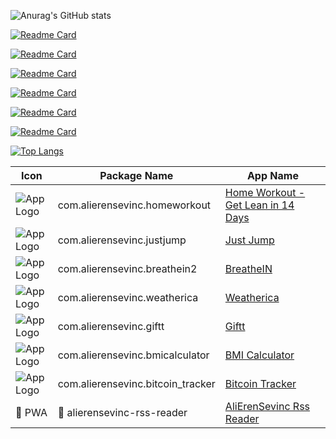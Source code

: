 ![Anurag's GitHub stats](https://github-readme-stats.vercel.app/api?username=alierensevinc&show_icons=true&theme=react&count_private=true&hide=contribs,prs,issues)

[![Readme Card](https://github-readme-stats.vercel.app/api/pin/?username=alierensevinc&repo=janblog&theme=react)](https://github.com/alierensevinc/janblog)

[![Readme Card](https://github-readme-stats.vercel.app/api/pin/?username=alierensevinc&repo=ionicrssreader&theme=react)](https://github.com/alierensevinc/ionicrssreader)

[![Readme Card](https://github-readme-stats.vercel.app/api/pin/?username=alierensevinc&repo=giftt&theme=react)](https://github.com/alierensevinc/giftt)

[![Readme Card](https://github-readme-stats.vercel.app/api/pin/?username=alierensevinc&repo=bmi-calculator-flutter&theme=react)](https://github.com/alierensevinc/bmi-calculator-flutter)

[![Readme Card](https://github-readme-stats.vercel.app/api/pin/?username=alierensevinc&repo=Bitcoin-Tracker&theme=react)](https://github.com/alierensevinc/Bitcoin-Tracker)

[![Readme Card](https://github-readme-stats.vercel.app/api/pin/?username=alierensevinc&repo=lightsout&theme=react)](https://github.com/alierensevinc/lightsout)

[![Top Langs](https://github-readme-stats.vercel.app/api/top-langs/?username=alierensevinc&theme=react)](https://github.com/anuraghazra/github-readme-stats)


| Icon | Package Name | App Name |
| --- | --- | --- |
| ![App Logo](https://play-lh.googleusercontent.com/awgcK4tqI94g1mhnzF57rmvK4yLrzTf5idfziuyWnbin0zZvWdehM7dYt6ZXvlybg3k=s128-rw) | com.alierensevinc.homeworkout | [Home Workout - Get Lean in 14 Days](https://play.google.com/store/apps/details?id=com.alierensevinc.homeworkout)
| ![App Logo](https://play-lh.googleusercontent.com/fElm_a7q3wCh_SvdWi5Lk1O4AIAEv-5B2xiE6j6bBnlhOYATxRyz6tf1AiXzBQtH2w=s128-rw) | com.alierensevinc.justjump | [Just Jump](https://play.google.com/store/apps/details?id=com.alierensevinc.justjump)
| ![App Logo](https://play-lh.googleusercontent.com/zkTap0PXwVlFjeNDCh3ipicLKU4ZvWHvSN5JQKjQ_lkdlW2iYBvO1ATDm8qEIPxwA_Y=s128-rw) | com.alierensevinc.breathein2 | [BreatheIN](https://play.google.com/store/apps/details?id=com.alierensevinc.breathein2)
| ![App Logo](https://play-lh.googleusercontent.com/46xm1vu4ZZfVeKV5nzLRYkIbuoIz3DKf4bSG3aiFJ7_YF84dKELRdtJYNAB4_ydZuyk=s128-rw) | com.alierensevinc.weatherica | [Weatherica](https://play.google.com/store/apps/details?id=com.alierensevinc.weatherica)
| ![App Logo](https://play-lh.googleusercontent.com/kz-dpqjaHI7KVrJjdM-m8zqfY88XJnJJ0IsGSHX9FDwNGFVaKLPX9eUnAMwcjzY21Q=s128-rw) | com.alierensevinc.giftt | [Giftt](https://play.google.com/store/apps/details?id=com.alierensevinc.giftt)
| ![App Logo](https://play-lh.googleusercontent.com/8QrcecdOMSMtNoOSFFnu8wI-TT30kT27NZl2HRN303IiEDP6lHOgMT9eEoXRjWWSh70=s128-rw) | com.alierensevinc.bmicalculator | [BMI Calculator](https://play.google.com/store/apps/details?id=com.alierensevinc.bmicalculator)
| ![App Logo](https://play-lh.googleusercontent.com/r_zTVRVCZaAqAaUnel4rXsGKHnzD09od4lGqCbfIueF8qE_H0ABX1AsblJWzbWBjqrw=s128-rw) | com.alierensevinc.bitcoin_tracker | [Bitcoin Tracker](https://play.google.com/store/apps/details?id=com.alierensevinc.bitcoin_tracker)
| :rocket:   PWA | :rocket:   alierensevinc-rss-reader | [AliErenSevinc Rss Reader](https://alierensevinc-rss-reader.herokuapp.com/)
